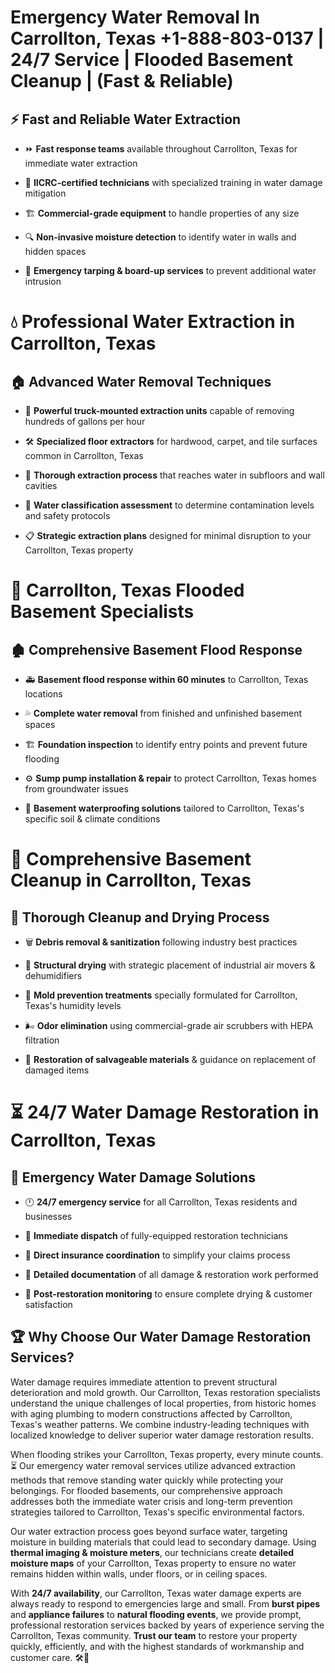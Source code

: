 # Emergency Water Removal In Carrollton, Texas +1-888-803-0137 | 24/7 Service | Flooded Basement Cleanup | (Fast & Reliable)  

## ⚡ Fast and Reliable Water Extraction  
- ⏩ **Fast response teams** available throughout Carrollton, Texas for immediate water extraction  
- 🏅 **IICRC-certified technicians** with specialized training in water damage mitigation  
- 🏗️ **Commercial-grade equipment** to handle properties of any size  
- 🔍 **Non-invasive moisture detection** to identify water in walls and hidden spaces  
- 🛑 **Emergency tarping & board-up services** to prevent additional water intrusion  

# 💧 Professional Water Extraction in Carrollton, Texas  

## 🏠 Advanced Water Removal Techniques  
- 🚛 **Powerful truck-mounted extraction units** capable of removing hundreds of gallons per hour  
- 🛠️ **Specialized floor extractors** for hardwood, carpet, and tile surfaces common in Carrollton, Texas  
- 📏 **Thorough extraction process** that reaches water in subfloors and wall cavities  
- 🧪 **Water classification assessment** to determine contamination levels and safety protocols  
- 📋 **Strategic extraction plans** designed for minimal disruption to your Carrollton, Texas property  

# 🌊 Carrollton, Texas Flooded Basement Specialists  

## 🏚️ Comprehensive Basement Flood Response  
- 🚑 **Basement flood response within 60 minutes** to Carrollton, Texas locations  
- 💦 **Complete water removal** from finished and unfinished basement spaces  
- 🏗️ **Foundation inspection** to identify entry points and prevent future flooding  
- ⚙️ **Sump pump installation & repair** to protect Carrollton, Texas homes from groundwater issues  
- 🌱 **Basement waterproofing solutions** tailored to Carrollton, Texas's specific soil & climate conditions  

# 🧹 Comprehensive Basement Cleanup in Carrollton, Texas  

## 🔄 Thorough Cleanup and Drying Process  
- 🗑️ **Debris removal & sanitization** following industry best practices  
- 💨 **Structural drying** with strategic placement of industrial air movers & dehumidifiers  
- 🦠 **Mold prevention treatments** specially formulated for Carrollton, Texas's humidity levels  
- 🌬️ **Odor elimination** using commercial-grade air scrubbers with HEPA filtration  
- 🔧 **Restoration of salvageable materials** & guidance on replacement of damaged items  

# ⏳ 24/7 Water Damage Restoration in Carrollton, Texas  

## 🚀 Emergency Water Damage Solutions  
- 🕛 **24/7 emergency service** for all Carrollton, Texas residents and businesses  
- 🚒 **Immediate dispatch** of fully-equipped restoration technicians  
- 🏦 **Direct insurance coordination** to simplify your claims process  
- 📜 **Detailed documentation** of all damage & restoration work performed  
- 🔎 **Post-restoration monitoring** to ensure complete drying & customer satisfaction  

## 🏆 Why Choose Our Water Damage Restoration Services?  
Water damage requires immediate attention to prevent structural deterioration and mold growth. Our Carrollton, Texas restoration specialists understand the unique challenges of local properties, from historic homes with aging plumbing to modern constructions affected by Carrollton, Texas's weather patterns. We combine industry-leading techniques with localized knowledge to deliver superior water damage restoration results.  

When flooding strikes your Carrollton, Texas property, every minute counts. ⏳ Our emergency water removal services utilize advanced extraction methods that remove standing water quickly while protecting your belongings. For flooded basements, our comprehensive approach addresses both the immediate water crisis and long-term prevention strategies tailored to Carrollton, Texas's specific environmental factors.  

Our water extraction process goes beyond surface water, targeting moisture in building materials that could lead to secondary damage. Using **thermal imaging & moisture meters**, our technicians create **detailed moisture maps** of your Carrollton, Texas property to ensure no water remains hidden within walls, under floors, or in ceiling spaces.  

With **24/7 availability**, our Carrollton, Texas water damage experts are always ready to respond to emergencies large and small. From **burst pipes** and **appliance failures** to **natural flooding events**, we provide prompt, professional restoration services backed by years of experience serving the Carrollton, Texas community. **Trust our team** to restore your property quickly, efficiently, and with the highest standards of workmanship and customer care. 🛠️💪  
